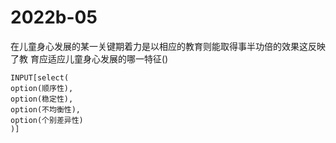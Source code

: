 # 2022b-05
在儿童身心发展的某一关键期着力是以相应的教育则能取得事半功倍的效果这反映了教
育应适应儿童身心发展的哪一特征()
```meta-bind
INPUT[select(
option(顺序性),
option(稳定性),
option(不均衡性),
option(个别差异性)
)]
```